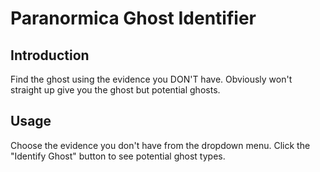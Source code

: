# Paranormica Ghost Identifier

## Introduction
Find the ghost using the evidence you DON'T have.
Obviously won't straight up give you the ghost but potential ghosts.

## Usage
Choose the evidence you don't have from the dropdown menu.
Click the "Identify Ghost" button to see potential ghost types.
